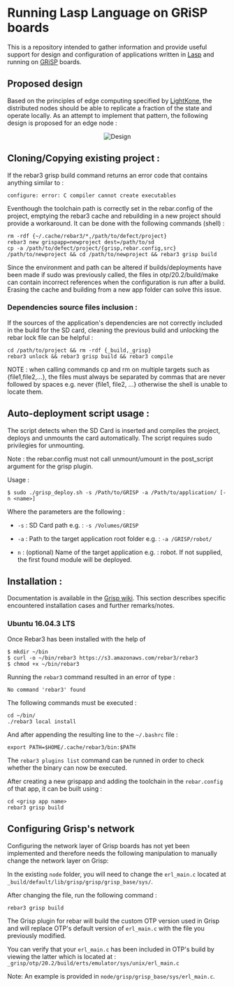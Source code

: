 
# Running Lasp Language on GRiSP boards
This is a repository intended to gather information and provide useful support for design and configuration of applications written in [Lasp](https://lasp-lang.readme.io/) and running on [GRiSP](https://www.grisp.org/) boards.

## Proposed design
Based on the principles of edge computing specified by [LightKone](https://www.lightkone.eu/), the distributed nodes should be able to replicate a fraction of the state and operate locally. As an attempt to implement that pattern, the following design is proposed for an edge node :

<p align="center">
  <img src="Untitled Diagram.png" alt="Design"/>
</p>

## Cloning/Copying existing project :
If the rebar3 grisp build command returns an error code that contains anything similar to :
```
configure: error: C compiler cannot create executables
```
Eventhough the toolchain path is correctly set in the rebar.config of the project, emptying the rebar3 cache and rebuilding in a new project should provide a workaround. It can be done with the following commands (shell) :

```
rm -rdf {~/.cache/rebar3/*,/path/to/defect/project}
rebar3 new grispapp=newproject dest=/path/to/sd
cp -a /path/to/defect/project/{grisp,rebar.config,src} /path/to/newproject && cd /path/to/newproject && rebar3 grisp build
```

Since the environment and path can be altered if builds/deployments have been made if sudo was previously called, the files in otp/20.2/build/make can contain incorrect references when the configuration is run after a build. Erasing the cache and building from a new app folder can solve this issue.

### Dependencies source files inclusion :
If the sources of the application's dependencies are not correctly included in the build for the SD card, cleaning the previous build and unlocking the rebar lock file can be helpful :

```
cd /path/to/project && rm -rdf {_build,_grisp}
rebar3 unlock && rebar3 grisp build && rebar3 compile
```

NOTE : when calling commands cp and rm on multiple targets such as {file1,file2,...}, the files must always be separated by commas that are never followed by spaces e.g. never {file1, file2, ...} otherwise the shell is unable to locate them.

## Auto-deployment script usage :

The script detects when the SD Card is inserted and compiles the project, deploys and unmounts the card automatically. The script requires sudo privilegies for unmounting.

Note : the rebar.config must not call unmount/umount in the post_script argument for the grisp plugin.

Usage :

```
$ sudo ./grisp_deploy.sh -s /Path/to/GRISP -a /Path/to/application/ [-n <name>]
```
Where the parameters are the following :

- `-s` : SD Card path e.g. : `-s /Volumes/GRISP`

- `-a` : Path to the target application root folder e.g. : `-a /GRISP/robot/`

- `n` : (optional) Name of the target application e.g. : robot. If not supplied, the first found module will be deployed.

## Installation :

Documentation is available in the [Grisp wiki](https://github.com/grisp/grisp/wiki/). This section describes specific encountered installation cases and further remarks/notes.



### Ubuntu 16.04.3 LTS

Once Rebar3 has been installed with the help of

```
$ mkdir ~/bin
$ curl -o ~/bin/rebar3 https://s3.amazonaws.com/rebar3/rebar3
$ chmod +x ~/bin/rebar3
```

Running the `rebar3` command resulted in an error of type :

```
No command 'rebar3' found
```

The following commands must be executed :

```
cd ~/bin/
./rebar3 local install
```

And after appending the resulting line to the `~/.bashrc` file :

```
export PATH=$HOME/.cache/rebar3/bin:$PATH
```

The `rebar3 plugins list` command can be runned in order to check whether the binary can now be executed.

After creating a new grispapp and adding the toolchain in the `rebar.config` of that app, it can be built using :

```
cd <grisp app name>
rebar3 grisp build
```

## Configuring Grisp's network

Configuring the network layer of Grisp boards has not yet been implemented and therefore needs the following manipulation to manually change the network layer on Grisp:

In the existing `node` folder, you will need to change the `erl_main.c` located at `_build/default/lib/grisp/grisp/grisp_base/sys/`.

After changing the file, run the following command :

```
rebar3 grisp build
```

The Grisp plugin for rebar will build the custom OTP version used in Grisp and will replace OTP's default version of `erl_main.c` with the file you previously modified.

You can verify that your `erl_main.c` has been included in OTP's build by viewing the latter which is located at : `_grisp/otp/20.2/build/erts/emulator/sys/unix/erl_main.c`

Note: An example is provided in `node/grisp/grisp_base/sys/erl_main.c`.
